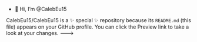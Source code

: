 - 👋 Hi, I’m @CalebEu15

CalebEu15/CalebEu15 is a ✨ special ✨ repository because its `README.md` (this file) appears on your GitHub profile.
You can click the Preview link to take a look at your changes.
--->
